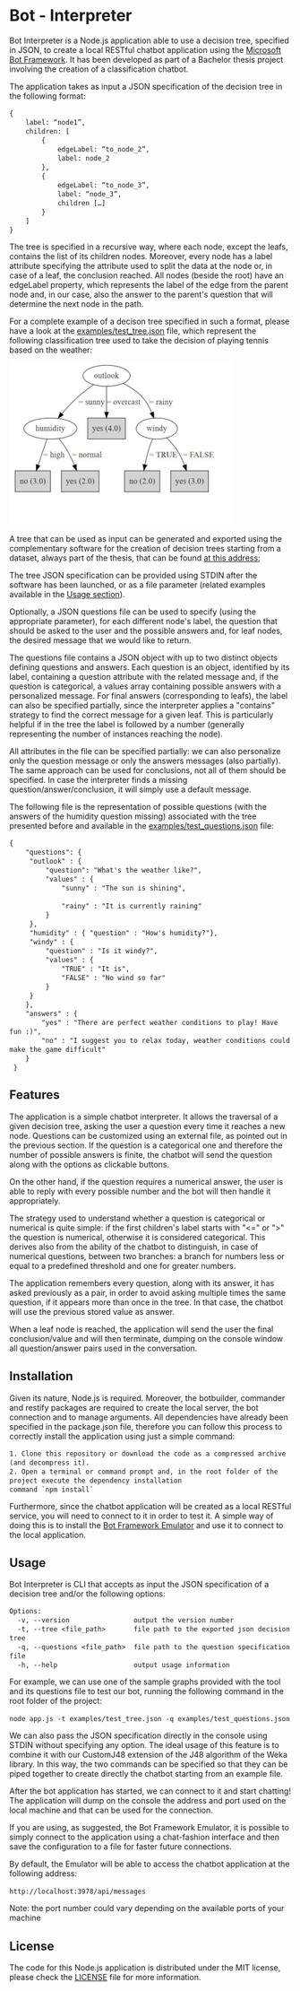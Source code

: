 # Bot - Interpreter
Bot Interpreter is a Node.js application able to use a decision tree, specified in JSON, to create a local RESTful chatbot application using the [Microsoft Bot Framework](https://dev.botframework.com/). It has been developed as part of a Bachelor thesis project involving the creation of a classification chatbot. 

The application takes as input a JSON specification of the decision tree in the following format: 

```
{
    label: “node1”, 
    children: [
        { 
            edgeLabel: “to_node_2”, 
            label: node_2
        },
        { 
            edgeLabel: “to_node_3”, 
            label: “node_3”, 
            children […]
        }
    ]
}

```

The tree is specified in a recursive way, where each node, except the leafs, contains the list of its children nodes. Moreover, every node has a label attribute specifying the attribute used to split the data at the node or, in case of a leaf, the conclusion reached. All nodes (beside the root) have an edgeLabel property, which represents the label of the edge from the parent node and, in our case, also the answer to the parent's question that will determine the next node in the path. 

For a complete example of a decison tree specified in such a format, please have a look at the [examples/test_tree.json](examples/test_tree.json) file, which represent the following classification tree used to take the decision of playing tennis based on the weather:

![Graphical representation of the tree](examples/tree_test.jpg)


A tree that can be used as input can be generated and exported using the complementary software for the creation of decision trees starting from a dataset, always part of the thesis, that can be found [at this address](https://gitlab.inf.unibz.it/Davide.Sbetti/customj48);

The tree JSON specification can be provided using STDIN after the software has been launched, or as a file parameter (related examples available in the [Usage section](#usage)). 

Optionally, a JSON questions file can be used to specify (using the appropriate parameter), for each different node's label, the question that should be asked to the user and the possible answers and, for leaf nodes, the desired message that we would like to return.  

The questions file contains a JSON object with up to two distinct objects defining questions and answers. Each question is an object, identified by its label, containing a question attribute with the related message and, if the question is categorical, a values array containing possible answers with a personalized message. For final answers (corresponding to leafs), the label can also be specified partially, since the interpreter applies a "contains" strategy to find the correct message for a given leaf. This is particularly helpful if in the tree the label is followed by a number (generally representing the number of instances reaching the node).

All attributes in the file can be specified partially: we can also personalize only the question message or only the answers messages (also partially). The same approach can be used for conclusions, not all of them should be specified. In case the interpreter finds a missing question/answer/conclusion, it will simply use a default message.

 The following file is the representation of possible questions (with the answers of the humidity question missing) associated with the tree presented before and available in the [examples/test_questions.json](examples/test_questions.json) file: 

```
{
    "questions": {
     "outlook" : {
         "question": "What's the weather like?",
         "values" : {
             "sunny" : "The sun is shining",
            
             "rainy" : "It is currently raining"
         }
     },
     "humidity" : { "question" : "How's humidity?"},
     "windy" : {
         "question" : "Is it windy?",
         "values" : {
             "TRUE" : "It is",
             "FALSE" : "No wind so far"
         }
     }
    }, 
    "answers" : {
        "yes" : "There are perfect weather conditions to play! Have fun :)",
        "no" : "I suggest you to relax today, weather conditions could make the game difficult"
    }
 }
```


## Features

The application is a simple chatbot interpreter. It allows the traversal of a given decision tree, asking the user a question every time it reaches a new node. Questions can be customized using an external file, as pointed out in the previous section. If the question is a categorical one and therefore the number of possible answers is finite, the chatbot will send the question along with the options as clickable buttons.

On the other hand, if the question requires a numerical answer, the user is able to reply with every possible number and the bot will then handle it appropriately. 

The strategy used to understand whether a question is categorical or numerical is quite simple: if the first children's label starts with "<=" or ">" the question is numerical, otherwise it is considered categorical. This derives also from the ability of the chatbot to distinguish, in case of numerical questions, between two branches: a branch for numbers less or equal to a predefined threshold and one for greater numbers.

The application remembers every question, along with its answer, it has asked previously as a pair, in order to avoid asking multiple times the same question, if it appears more than once in the tree. In that case, the chatbot will use the previous stored value as answer. 

When a leaf node is reached, the application will send the user the final conclusion/value and will then terminate, dumping on the console window all question/answer pairs used in the conversation.

## Installation

Given its nature, Node.js is required. Moreover, the botbuilder, commander and restify packages are required to create the local server, the bot connection and to manage arguments. All dependencies have already been specified in the package.json file, therefore you can follow this process to correctly install the application using just a simple command:

    1. Clone this repository or download the code as a compressed archive (and decompress it).
    2. Open a terminal or command prompt and, in the root folder of the project execute the dependency installation 
    command `npm install`

Furthermore, since the chatbot application will be created as a local RESTful service, you will need to connect to it in order to test it. A simple way of doing this is to install the [Bot Framework Emulator](https://github.com/Microsoft/BotFramework-Emulator/blob/master/README.md) and use it to connect to the local application.

## Usage

Bot Interpreter is CLI that accepts as input the JSON specification of a decision tree and/or the following options: 

```
Options:
  -v, --version                output the version number
  -t, --tree <file_path>       file path to the exported json decision tree
  -q, --questions <file_path>  file path to the question specification file
  -h, --help                   output usage information
  ```

For example, we can use one of the sample graphs provided with the tool and its questions file to test our bot, running the following command in the root folder of the project:

`node app.js -t examples/test_tree.json -q examples/test_questions.json`


We can also pass the JSON specification directly in the console using STDIN without specifying any option. The ideal usage of this feature is to combine it with our CustomJ48 extension of the J48 algorithm of the Weka library. In this way, the two commands can be specified so that they can be piped together to create directly the chatbot starting from an example file.

After the bot application has started, we can connect to it and start chatting!
The application will dump on the console the address and port used on the local machine and that can be used for the connection. 

If you are using, as suggested, the Bot Framework Emulator, it is possible to simply connect to the application using a chat-fashion interface and then save the configuration to a file for faster future connections. 

By default, the Emulator will be able to access the chatbot application at the following address: 

`http://localhost:3978/api/messages`

Note: the port number could vary depending on the available ports of your machine

## License

The code for this Node.js application is distributed under the MIT license, please check the [LICENSE](LICENSE) file for more information. 